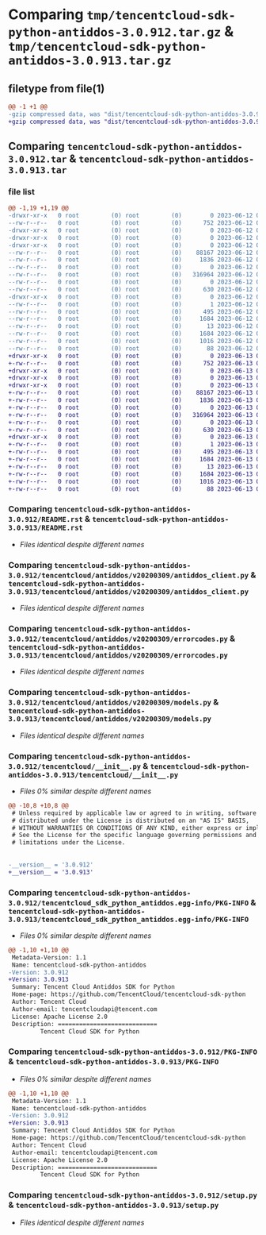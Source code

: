 # Comparing `tmp/tencentcloud-sdk-python-antiddos-3.0.912.tar.gz` & `tmp/tencentcloud-sdk-python-antiddos-3.0.913.tar.gz`

## filetype from file(1)

```diff
@@ -1 +1 @@
-gzip compressed data, was "dist/tencentcloud-sdk-python-antiddos-3.0.912.tar", last modified: Mon Jun 12 02:55:46 2023, max compression
+gzip compressed data, was "dist/tencentcloud-sdk-python-antiddos-3.0.913.tar", last modified: Tue Jun 13 02:03:07 2023, max compression
```

## Comparing `tencentcloud-sdk-python-antiddos-3.0.912.tar` & `tencentcloud-sdk-python-antiddos-3.0.913.tar`

### file list

```diff
@@ -1,19 +1,19 @@
-drwxr-xr-x   0 root         (0) root         (0)        0 2023-06-12 02:55:46.000000 tencentcloud-sdk-python-antiddos-3.0.912/
--rw-r--r--   0 root         (0) root         (0)      752 2023-06-12 02:55:46.000000 tencentcloud-sdk-python-antiddos-3.0.912/README.rst
-drwxr-xr-x   0 root         (0) root         (0)        0 2023-06-12 02:55:46.000000 tencentcloud-sdk-python-antiddos-3.0.912/tencentcloud/
-drwxr-xr-x   0 root         (0) root         (0)        0 2023-06-12 02:55:46.000000 tencentcloud-sdk-python-antiddos-3.0.912/tencentcloud/antiddos/
-drwxr-xr-x   0 root         (0) root         (0)        0 2023-06-12 02:55:46.000000 tencentcloud-sdk-python-antiddos-3.0.912/tencentcloud/antiddos/v20200309/
--rw-r--r--   0 root         (0) root         (0)    88167 2023-06-12 02:55:46.000000 tencentcloud-sdk-python-antiddos-3.0.912/tencentcloud/antiddos/v20200309/antiddos_client.py
--rw-r--r--   0 root         (0) root         (0)     1836 2023-06-12 02:55:46.000000 tencentcloud-sdk-python-antiddos-3.0.912/tencentcloud/antiddos/v20200309/errorcodes.py
--rw-r--r--   0 root         (0) root         (0)        0 2023-06-12 02:55:46.000000 tencentcloud-sdk-python-antiddos-3.0.912/tencentcloud/antiddos/v20200309/__init__.py
--rw-r--r--   0 root         (0) root         (0)   316964 2023-06-12 02:55:46.000000 tencentcloud-sdk-python-antiddos-3.0.912/tencentcloud/antiddos/v20200309/models.py
--rw-r--r--   0 root         (0) root         (0)        0 2023-06-12 02:55:46.000000 tencentcloud-sdk-python-antiddos-3.0.912/tencentcloud/antiddos/__init__.py
--rw-r--r--   0 root         (0) root         (0)      630 2023-06-12 02:55:46.000000 tencentcloud-sdk-python-antiddos-3.0.912/tencentcloud/__init__.py
-drwxr-xr-x   0 root         (0) root         (0)        0 2023-06-12 02:55:46.000000 tencentcloud-sdk-python-antiddos-3.0.912/tencentcloud_sdk_python_antiddos.egg-info/
--rw-r--r--   0 root         (0) root         (0)        1 2023-06-12 02:55:46.000000 tencentcloud-sdk-python-antiddos-3.0.912/tencentcloud_sdk_python_antiddos.egg-info/dependency_links.txt
--rw-r--r--   0 root         (0) root         (0)      495 2023-06-12 02:55:46.000000 tencentcloud-sdk-python-antiddos-3.0.912/tencentcloud_sdk_python_antiddos.egg-info/SOURCES.txt
--rw-r--r--   0 root         (0) root         (0)     1684 2023-06-12 02:55:46.000000 tencentcloud-sdk-python-antiddos-3.0.912/tencentcloud_sdk_python_antiddos.egg-info/PKG-INFO
--rw-r--r--   0 root         (0) root         (0)       13 2023-06-12 02:55:46.000000 tencentcloud-sdk-python-antiddos-3.0.912/tencentcloud_sdk_python_antiddos.egg-info/top_level.txt
--rw-r--r--   0 root         (0) root         (0)     1684 2023-06-12 02:55:46.000000 tencentcloud-sdk-python-antiddos-3.0.912/PKG-INFO
--rw-r--r--   0 root         (0) root         (0)     1016 2023-06-12 02:55:46.000000 tencentcloud-sdk-python-antiddos-3.0.912/setup.py
--rw-r--r--   0 root         (0) root         (0)       88 2023-06-12 02:55:46.000000 tencentcloud-sdk-python-antiddos-3.0.912/setup.cfg
+drwxr-xr-x   0 root         (0) root         (0)        0 2023-06-13 02:03:07.000000 tencentcloud-sdk-python-antiddos-3.0.913/
+-rw-r--r--   0 root         (0) root         (0)      752 2023-06-13 02:03:07.000000 tencentcloud-sdk-python-antiddos-3.0.913/README.rst
+drwxr-xr-x   0 root         (0) root         (0)        0 2023-06-13 02:03:07.000000 tencentcloud-sdk-python-antiddos-3.0.913/tencentcloud/
+drwxr-xr-x   0 root         (0) root         (0)        0 2023-06-13 02:03:07.000000 tencentcloud-sdk-python-antiddos-3.0.913/tencentcloud/antiddos/
+drwxr-xr-x   0 root         (0) root         (0)        0 2023-06-13 02:03:07.000000 tencentcloud-sdk-python-antiddos-3.0.913/tencentcloud/antiddos/v20200309/
+-rw-r--r--   0 root         (0) root         (0)    88167 2023-06-13 02:03:07.000000 tencentcloud-sdk-python-antiddos-3.0.913/tencentcloud/antiddos/v20200309/antiddos_client.py
+-rw-r--r--   0 root         (0) root         (0)     1836 2023-06-13 02:03:07.000000 tencentcloud-sdk-python-antiddos-3.0.913/tencentcloud/antiddos/v20200309/errorcodes.py
+-rw-r--r--   0 root         (0) root         (0)        0 2023-06-13 02:03:07.000000 tencentcloud-sdk-python-antiddos-3.0.913/tencentcloud/antiddos/v20200309/__init__.py
+-rw-r--r--   0 root         (0) root         (0)   316964 2023-06-13 02:03:07.000000 tencentcloud-sdk-python-antiddos-3.0.913/tencentcloud/antiddos/v20200309/models.py
+-rw-r--r--   0 root         (0) root         (0)        0 2023-06-13 02:03:07.000000 tencentcloud-sdk-python-antiddos-3.0.913/tencentcloud/antiddos/__init__.py
+-rw-r--r--   0 root         (0) root         (0)      630 2023-06-13 02:03:07.000000 tencentcloud-sdk-python-antiddos-3.0.913/tencentcloud/__init__.py
+drwxr-xr-x   0 root         (0) root         (0)        0 2023-06-13 02:03:07.000000 tencentcloud-sdk-python-antiddos-3.0.913/tencentcloud_sdk_python_antiddos.egg-info/
+-rw-r--r--   0 root         (0) root         (0)        1 2023-06-13 02:03:07.000000 tencentcloud-sdk-python-antiddos-3.0.913/tencentcloud_sdk_python_antiddos.egg-info/dependency_links.txt
+-rw-r--r--   0 root         (0) root         (0)      495 2023-06-13 02:03:07.000000 tencentcloud-sdk-python-antiddos-3.0.913/tencentcloud_sdk_python_antiddos.egg-info/SOURCES.txt
+-rw-r--r--   0 root         (0) root         (0)     1684 2023-06-13 02:03:07.000000 tencentcloud-sdk-python-antiddos-3.0.913/tencentcloud_sdk_python_antiddos.egg-info/PKG-INFO
+-rw-r--r--   0 root         (0) root         (0)       13 2023-06-13 02:03:07.000000 tencentcloud-sdk-python-antiddos-3.0.913/tencentcloud_sdk_python_antiddos.egg-info/top_level.txt
+-rw-r--r--   0 root         (0) root         (0)     1684 2023-06-13 02:03:07.000000 tencentcloud-sdk-python-antiddos-3.0.913/PKG-INFO
+-rw-r--r--   0 root         (0) root         (0)     1016 2023-06-13 02:03:07.000000 tencentcloud-sdk-python-antiddos-3.0.913/setup.py
+-rw-r--r--   0 root         (0) root         (0)       88 2023-06-13 02:03:07.000000 tencentcloud-sdk-python-antiddos-3.0.913/setup.cfg
```

### Comparing `tencentcloud-sdk-python-antiddos-3.0.912/README.rst` & `tencentcloud-sdk-python-antiddos-3.0.913/README.rst`

 * *Files identical despite different names*

### Comparing `tencentcloud-sdk-python-antiddos-3.0.912/tencentcloud/antiddos/v20200309/antiddos_client.py` & `tencentcloud-sdk-python-antiddos-3.0.913/tencentcloud/antiddos/v20200309/antiddos_client.py`

 * *Files identical despite different names*

### Comparing `tencentcloud-sdk-python-antiddos-3.0.912/tencentcloud/antiddos/v20200309/errorcodes.py` & `tencentcloud-sdk-python-antiddos-3.0.913/tencentcloud/antiddos/v20200309/errorcodes.py`

 * *Files identical despite different names*

### Comparing `tencentcloud-sdk-python-antiddos-3.0.912/tencentcloud/antiddos/v20200309/models.py` & `tencentcloud-sdk-python-antiddos-3.0.913/tencentcloud/antiddos/v20200309/models.py`

 * *Files identical despite different names*

### Comparing `tencentcloud-sdk-python-antiddos-3.0.912/tencentcloud/__init__.py` & `tencentcloud-sdk-python-antiddos-3.0.913/tencentcloud/__init__.py`

 * *Files 0% similar despite different names*

```diff
@@ -10,8 +10,8 @@
 # Unless required by applicable law or agreed to in writing, software
 # distributed under the License is distributed on an "AS IS" BASIS,
 # WITHOUT WARRANTIES OR CONDITIONS OF ANY KIND, either express or implied.
 # See the License for the specific language governing permissions and
 # limitations under the License.
 
 
-__version__ = '3.0.912'
+__version__ = '3.0.913'
```

### Comparing `tencentcloud-sdk-python-antiddos-3.0.912/tencentcloud_sdk_python_antiddos.egg-info/PKG-INFO` & `tencentcloud-sdk-python-antiddos-3.0.913/tencentcloud_sdk_python_antiddos.egg-info/PKG-INFO`

 * *Files 0% similar despite different names*

```diff
@@ -1,10 +1,10 @@
 Metadata-Version: 1.1
 Name: tencentcloud-sdk-python-antiddos
-Version: 3.0.912
+Version: 3.0.913
 Summary: Tencent Cloud Antiddos SDK for Python
 Home-page: https://github.com/TencentCloud/tencentcloud-sdk-python
 Author: Tencent Cloud
 Author-email: tencentcloudapi@tencent.com
 License: Apache License 2.0
 Description: ============================
         Tencent Cloud SDK for Python
```

### Comparing `tencentcloud-sdk-python-antiddos-3.0.912/PKG-INFO` & `tencentcloud-sdk-python-antiddos-3.0.913/PKG-INFO`

 * *Files 0% similar despite different names*

```diff
@@ -1,10 +1,10 @@
 Metadata-Version: 1.1
 Name: tencentcloud-sdk-python-antiddos
-Version: 3.0.912
+Version: 3.0.913
 Summary: Tencent Cloud Antiddos SDK for Python
 Home-page: https://github.com/TencentCloud/tencentcloud-sdk-python
 Author: Tencent Cloud
 Author-email: tencentcloudapi@tencent.com
 License: Apache License 2.0
 Description: ============================
         Tencent Cloud SDK for Python
```

### Comparing `tencentcloud-sdk-python-antiddos-3.0.912/setup.py` & `tencentcloud-sdk-python-antiddos-3.0.913/setup.py`

 * *Files identical despite different names*

